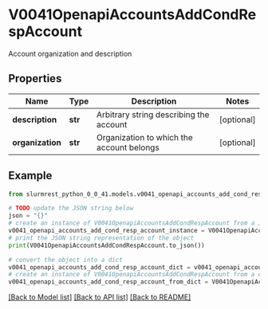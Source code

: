 # V0041OpenapiAccountsAddCondRespAccount

Account organization and description

## Properties

Name | Type | Description | Notes
------------ | ------------- | ------------- | -------------
**description** | **str** | Arbitrary string describing the account | [optional] 
**organization** | **str** | Organization to which the account belongs | [optional] 

## Example

```python
from slurmrest_python_0_0_41.models.v0041_openapi_accounts_add_cond_resp_account import V0041OpenapiAccountsAddCondRespAccount

# TODO update the JSON string below
json = "{}"
# create an instance of V0041OpenapiAccountsAddCondRespAccount from a JSON string
v0041_openapi_accounts_add_cond_resp_account_instance = V0041OpenapiAccountsAddCondRespAccount.from_json(json)
# print the JSON string representation of the object
print(V0041OpenapiAccountsAddCondRespAccount.to_json())

# convert the object into a dict
v0041_openapi_accounts_add_cond_resp_account_dict = v0041_openapi_accounts_add_cond_resp_account_instance.to_dict()
# create an instance of V0041OpenapiAccountsAddCondRespAccount from a dict
v0041_openapi_accounts_add_cond_resp_account_from_dict = V0041OpenapiAccountsAddCondRespAccount.from_dict(v0041_openapi_accounts_add_cond_resp_account_dict)
```
[[Back to Model list]](../README.md#documentation-for-models) [[Back to API list]](../README.md#documentation-for-api-endpoints) [[Back to README]](../README.md)


